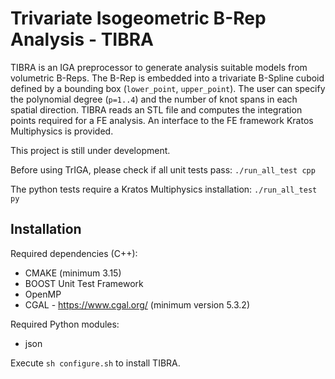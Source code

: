 # Trivariate Isogeometric B-Rep Analysis - TIBRA 

TIBRA is an IGA preprocessor to generate analysis suitable models from volumetric B-Reps. The B-Rep is embedded into a trivariate B-Spline cuboid defined by a bounding box (`lower_point`, `upper_point`). The user can specify the polynomial degree (`p=1..4`) and the number of knot spans in each spatial direction. TIBRA reads an STL file and computes the integration points required for a FE analysis. An interface to the FE framework Kratos Multiphysics is provided. 

This project is still under development.

Before using TrIGA, please check if all unit tests pass: `./run_all_test cpp`

The python tests require a Kratos Multiphysics installation: `./run_all_test py`

## Installation
Required dependencies (C++):
- CMAKE (minimum 3.15)
- BOOST Unit Test Framework
- OpenMP
- CGAL - https://www.cgal.org/ (minimum version 5.3.2) 

Required Python modules:
- json

Execute `sh configure.sh` to install TIBRA.
